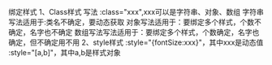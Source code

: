 绑定样式
    1、Class样式
        写法
            :class="xxx",xxx可以是字符串、对象、数组
                字符串写法适用于:类名不确定，要动态获取
                对象写法适用于：要绑定多个样式，个数不确定，名字也不确定
                数组写法写法适用于：要绑定多个样式，个数确定，名字也确定，但不确定用不用
    2、style样式
        :style="{fontSize:xxx}"，其中xxx是动态值
        :style="[a,b]"，其中a,b是样式对象
